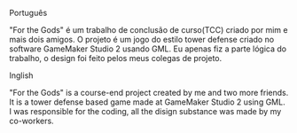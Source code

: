 Português

"For the Gods" é um trabalho de conclusão de curso(TCC) criado por mim e mais dois amigos.
O projeto é um jogo do estilo tower defense criado no software GameMaker Studio 2 usando GML.
Eu apenas fiz a parte lógica do trabalho, o design foi feito pelos meus colegas de projeto.

Inglish

"For the Gods" is a course-end project created by me and two more friends.
It is a tower defense based game made at GameMaker Studio 2 using GML.
I was responsible for the coding, all the disign substance was made by my co-workers.
